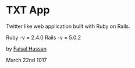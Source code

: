 # TXT App

Twitter like web application built with Ruby on Rails.

Ruby -v = 2.4.0
Rails -v = 5.0.2

by [Faisal Hassan](https://faisalhassanx.bitbucket.io/)

March 22nd 1017